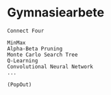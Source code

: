 # Gymnasiearbete

```
Connect Four

MinMax
Alpha-Beta Pruning
Monte Carlo Search Tree
Q-Learning
Convolutional Neural Network
...

(PopOut)
```
